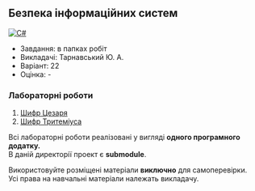 ## Безпека інформаційних систем

[![C#](https://img.shields.io/badge/c%23-purple?style=for-the-badge&logo=csharp&logoColor=white)](#)

- Завдання: в папках робіт
- Викладачі: Тарнавський Ю. А.
- Варіант: 22 
- Оцінка: -

### Лабораторні роботи
 1. [Шифр Цезаря](https://github.com/xairaven/KPI-Labs/tree/main/4thSemester/Information%20Security/Lab1)<br>
 2. [Шифр Тритеміуса](https://github.com/xairaven/KPI-Labs/tree/main/4thSemester/Information%20Security/Lab2)<br>

Всі лабораторні роботи реалізовані у вигляді **одного програмного додатку.**<br>
В даній директорії проект є **submodule**.<br>

Використовуйте розміщені матеріали **виключно** для самоперевірки.<br>
Усі права на навчальні матеріали належать викладачу.